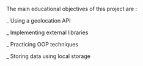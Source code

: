 The main educational objectives of this project are :

_ Using a geolocation API

_ Implementing external libraries

_ Practicing OOP techniques 

_ Storing data using local storage
